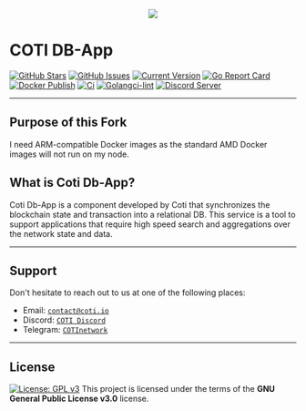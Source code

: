 <p align="center"><img src="/assets/logo-slogan-300x200.jpg"></p>

COTI DB-App
=============

[![GitHub Stars][star-badge]][star-url]
[![GitHub Issues][issues-badge]][issues-url]
[![Current Version][version-badge]][version-url]
[![Go Report Card][go-report-badge]][go-report-url]
[![Docker Publish][docker-publish-badge]][docker-publish-url]
[![Ci][ci-badge]][ci-url]
[![Golangci-lint][golangci-badge]][golangci-url]
[![Discord Server][discord-badge]][discord-url]

---

## Purpose of this Fork

I need ARM-compatible Docker images as the standard AMD Docker images will not run on my node.

## What is Coti Db-App?

Coti Db-App is a component developed by Coti that synchronizes the blockchain state and transaction into a relational
DB. This service is a tool to support applications that require high speed search and aggregations over the network
state and data.


---

## Support

Don't hesitate to reach out to us at one of the following places:

- Email: <a href="https://coti.io/" target="_blank">`contact@coti.io`</a>
- Discord: <a href="https://discord.me/coti" target="_blank">`COTI Discord`</a>
- Telegram: <a href="https://t.me/COTInetwork" target="_blank">`COTInetwork`</a>

---

## License

[![License: GPL v3][license-badge]][license-url]
This project is licensed under the terms of the **GNU General Public License v3.0** license.


[star-badge]: https://img.shields.io/github/stars/coti-io/coti-db-app.svg
[star-url]: https://github.com/coti-io/coti-db-app/stargazers
[issues-badge]: https://img.shields.io/github/issues/coti-io/coti-db-app.svg
[issues-url]: https://github.com/coti-io/coti-db-app/issues
[version-badge]: https://img.shields.io/badge/version-0.9.0-green.svg
[version-url]: https://github.com/coti-io/coti-db-app/
[go-report-badge]: https://goreportcard.com/badge/github.com/coti-io/coti-db-app
[go-report-url]: https://goreportcard.com/report/github.com/coti-io/coti-db-app
[docker-publish-badge]: https://github.com/coti-io/coti-db-app/actions/workflows/publish.yml/badge.svg
[docker-publish-url]: https://github.com/coti-io/coti-db-app/actions/workflows/publish.yml
[ci-badge]: https://github.com/coti-io/coti-db-app/actions/workflows/ci.yml/badge.svg
[ci-url]: https://github.com/coti-io/coti-db-app/actions/workflows/ci.yml
[golangci-badge]: https://github.com/coti-io/coti-db-app/actions/workflows/golangci-lint.yml/badge.svg
[golangci-url]: https://github.com/coti-io/coti-db-app/actions/workflows/golangci-lint.yml
[discord-badge]: https://img.shields.io/discord/386571547508473876.svg
[discord-url]: https://discord.me/coti
[license-badge]: https://img.shields.io/badge/License-GPLv3-blue.svg
[license-url]: https://www.gnu.org/licenses/gpl-3.0

